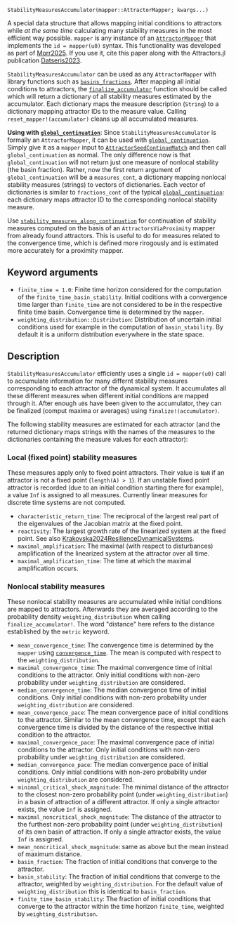 ```
StabilityMeasuresAccumulator(mapper::AttractorMapper; kwargs...)
```

A special data structure that allows mapping initial conditions to attractors while *at the same time* calculating many stability measures in the most efficient way possible. `mapper` is any instance of an [`AttractorMapper`](@ref) that implements the `id = mapper(u0)` syntax. This functionality was developed as part of [Morr2025](@cite). If you use it, cite this paper along with the Attractors.jl publication [Datseris2023](@cite).

`StabilityMeasuresAccumulator` can be used as any `AttractorMapper` with library functions such as [`basins_fractions`](@ref). After mapping all initial conditions to attractors, the [`finalize_accumulator`](@ref) function should be called which will return a dictionary of all stability measures estimated by the accumulator. Each dictionary maps the measure description (`String`) to a dictionary mapping attractor IDs to the measure value. Calling `reset_mapper!(accumulator)` cleans up all accumulated measures.

**Using with [`global_continuation`](@ref)**: Since `StabilityMeasuresAccumulator` is formally an `AttractorMapper`, it can be used with [`global_continuation`](@ref). Simply give it as a `mapper` input to [`AttractorSeedContinueMatch`](@ref) and then call `global_continuation` as normal. The only difference now is that `global_continuation` will not return just one measure of nonlocal stability (the basin fraction). Rather, now the first return argument of `global_continuation` will be a `measures_cont`, a dictionary mapping nonlocal stability measures (strings) to vectors of dictionaries. Each vector of dictionaries is similar to `fractions_cont` of the typical [`global_continuation`](@ref): each dictionary maps attractor ID to the corresponding nonlocal stability measure.

Use [`stability_measures_along_continuation`](@ref) for continuation of stability  measures computed on the basis of an `AttractorsViaProximity` mapper from already found attractors. This is useful to do for measures related to the convergence time, which is defined more rirogously and is estimated more accurately for a proximity mapper.

## Keyword arguments

  * `finite_time = 1.0`: Finite time horizon considered for the computation of the `finite_time_basin_stability`. Initial coditions with a convergence time larger than `finite_time` are not considered to be in the respective finite time basin. Convergence time is determined by the `mapper`.
  * `weighting_distribution::Distribution`: Distribution of uncertain initial conditions used for example in the computation of `basin_stability`. By default it is a uniform distribution everywhere in the state space.

## Description

`StabilityMeasuresAccumulator` efficiently uses a single `id = mapper(u0)` call to accumulate information for many differnt stability measures corresponding to each attractor of the dynamical system. It accumulates all these different measures when different initial conditions are mapped through it. After enough `u0`s have been given to the accumulator, they can be finalized (comput maxima or averages) using `finalize!(accumulator)`.

The following stability measures are estimated for each attractor (and the returned dictionary maps strings with the names of the measures to the dictionaries containing the measure values for each attractor):

### Local (fixed point) stability measures

These measures apply only to fixed point attractors. Their value is `NaN` if an attractor is not a fixed point (`length(A) > 1`). If an unstable fixed point attractor is recorded (due to an initial condition starting there for example), a value `Inf` is assigned to all measures. Currently linear measures for discrete time systems are not computed.

  * `characteristic_return_time`: The reciprocal of the largest real part of the eigenvalues of the Jacobian matrix at the fixed point.
  * `reactivity`: The largest growth rate of the linearized system at the fixed point. See also [Krakovska2024ResilienceDynamicalSystems](@cite).
  * `maximal_amplification`: The maximal (with respect to disturbances) amplification of the linearized system at the attractor over all time.
  * `maximal_amplification_time`: The time at which the maximal amplification occurs.

### Nonlocal stability measures

These nonlocal stability measures are accumulated while initial conditions are mapped to attractors. Afterwards they are averaged according to the probability density `weighting_distribution` when calling `finalize_accumulator!`. The word "distance" here refers to the distance established by the `metric` keyword.

  * `mean_convergence_time`: The convergence time is determined by the `mapper` using [`convergence_time`](@ref). The mean is computed with respect to the `weighting_distribution`.
  * `maximal_convergence_time`: The maximal convergence time of initial conditions to the attractor. Only initial conditions with non-zero probability under `weighting_distribution` are considered.
  * `median_convergence_time`: The median convergence time of initial conditions. Only initial conditions with non-zero probability under `weighting_distribution` are considered.
  * `mean_convergence_pace`: The mean convergence pace of initial conditions to the attractor. Similar to the mean convergence time, except that each convergence time is divided by the distance of the respective initial condition to the attractor.
  * `maximal_convergence_pace`: The maximal convergence pace of initial conditions to the attractor. Only initial conditions with non-zero probability under `weighting_distribution` are considered.
  * `median_convergence_pace`: The median convergence pace of initial conditions. Only initial conditions with non-zero probability under `weighting_distribution` are considered.
  * `minimal_critical_shock_magnitude`: The minimal distance of the attractor to the closest non-zero probability point (under `weighting_distribution`) in a basin of attraction of a different attractor. If only a single attractor exists, the value `Inf` is assigned.
  * `maximal_noncritical_shock_magnitude`: The distance of the attractor to the furthest non-zero probability point (under `weighting_distribution`) of its own basin of attraction. If only a single attractor exists, the value `Inf` is assigned.
  * `mean_noncritical_shock_magnitude`: same as above but the mean instead of maximum distance.
  * `basin_fraction`: The fraction of initial conditions that converge to the attractor.
  * `basin_stability`: The fraction of initial conditions that converge to the attractor, weighted by `weighting_distribution`. For the default value of `weighting_distribution` this is identical to `basin_fraction`.
  * `finite_time_basin_stability`: The fraction of initial conditions that converge to the attractor within the time horizon `finite_time`, weighted by `weighting_distribution`.
